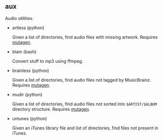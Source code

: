 aux
---

Audio utilities.

* artless (python)

  Given a list of directories, find audio files with missing artwork.
  Requires [mutagen](https://code.google.com/p/mutagen/).

* blam (bash)

  Convert stuff to mp3 using ffmpeg.

* brainless (python)

  Given a list of directories, find audio files not tagged by
  MusicBrainz. Requires [mutagen](https://code.google.com/p/mutagen/).

* mudir (python)

  Given a list of directories, find audio files not sorted into
  `$ARTIST/$ALBUM` directory structure. Requires [mutagen](https://code.google.com/p/mutagen/).

* untunes (python)

  Given an iTunes library file and list of directories, find files not
  present in iTunes.
